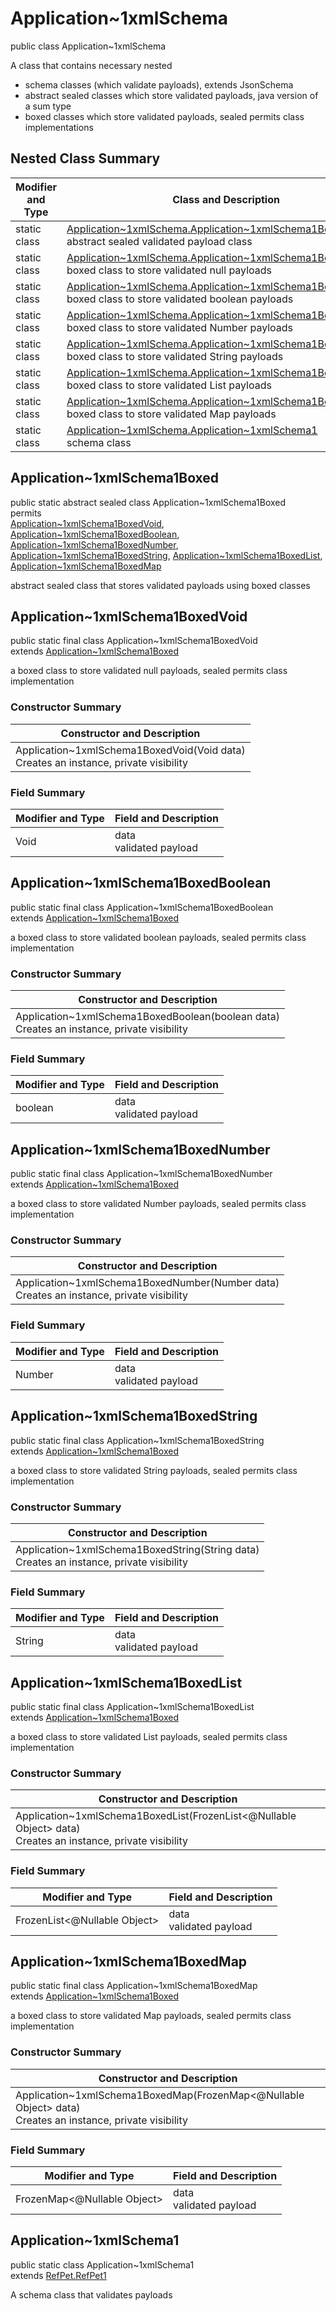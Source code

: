 # Application~1xmlSchema
public class Application~1xmlSchema

A class that contains necessary nested
- schema classes (which validate payloads), extends JsonSchema
- abstract sealed classes which store validated payloads, java version of a sum type
- boxed classes which store validated payloads, sealed permits class implementations

## Nested Class Summary
| Modifier and Type | Class and Description |
| ----------------- | ---------------------- |
| static class | [Application~1xmlSchema.Application~1xmlSchema1Boxed](#application~1xmlschema1boxed)<br> abstract sealed validated payload class |
| static class | [Application~1xmlSchema.Application~1xmlSchema1BoxedVoid](#application~1xmlschema1boxedvoid)<br> boxed class to store validated null payloads |
| static class | [Application~1xmlSchema.Application~1xmlSchema1BoxedBoolean](#application~1xmlschema1boxedboolean)<br> boxed class to store validated boolean payloads |
| static class | [Application~1xmlSchema.Application~1xmlSchema1BoxedNumber](#application~1xmlschema1boxednumber)<br> boxed class to store validated Number payloads |
| static class | [Application~1xmlSchema.Application~1xmlSchema1BoxedString](#application~1xmlschema1boxedstring)<br> boxed class to store validated String payloads |
| static class | [Application~1xmlSchema.Application~1xmlSchema1BoxedList](#application~1xmlschema1boxedlist)<br> boxed class to store validated List payloads |
| static class | [Application~1xmlSchema.Application~1xmlSchema1BoxedMap](#application~1xmlschema1boxedmap)<br> boxed class to store validated Map payloads |
| static class | [Application~1xmlSchema.Application~1xmlSchema1](#application~1xmlschema1)<br> schema class |

## Application~1xmlSchema1Boxed
public static abstract sealed class Application~1xmlSchema1Boxed<br>
permits<br>
[Application~1xmlSchema1BoxedVoid](#application~1xmlschema1boxedvoid),
[Application~1xmlSchema1BoxedBoolean](#application~1xmlschema1boxedboolean),
[Application~1xmlSchema1BoxedNumber](#application~1xmlschema1boxednumber),
[Application~1xmlSchema1BoxedString](#application~1xmlschema1boxedstring),
[Application~1xmlSchema1BoxedList](#application~1xmlschema1boxedlist),
[Application~1xmlSchema1BoxedMap](#application~1xmlschema1boxedmap)

abstract sealed class that stores validated payloads using boxed classes

## Application~1xmlSchema1BoxedVoid
public static final class Application~1xmlSchema1BoxedVoid<br>
extends [Application~1xmlSchema1Boxed](#application~1xmlschema1boxed)

a boxed class to store validated null payloads, sealed permits class implementation

### Constructor Summary
| Constructor and Description |
| --------------------------- |
| Application~1xmlSchema1BoxedVoid(Void data)<br>Creates an instance, private visibility |

### Field Summary
| Modifier and Type | Field and Description |
| ----------------- | ---------------------- |
| Void | data<br>validated payload |

## Application~1xmlSchema1BoxedBoolean
public static final class Application~1xmlSchema1BoxedBoolean<br>
extends [Application~1xmlSchema1Boxed](#application~1xmlschema1boxed)

a boxed class to store validated boolean payloads, sealed permits class implementation

### Constructor Summary
| Constructor and Description |
| --------------------------- |
| Application~1xmlSchema1BoxedBoolean(boolean data)<br>Creates an instance, private visibility |

### Field Summary
| Modifier and Type | Field and Description |
| ----------------- | ---------------------- |
| boolean | data<br>validated payload |

## Application~1xmlSchema1BoxedNumber
public static final class Application~1xmlSchema1BoxedNumber<br>
extends [Application~1xmlSchema1Boxed](#application~1xmlschema1boxed)

a boxed class to store validated Number payloads, sealed permits class implementation

### Constructor Summary
| Constructor and Description |
| --------------------------- |
| Application~1xmlSchema1BoxedNumber(Number data)<br>Creates an instance, private visibility |

### Field Summary
| Modifier and Type | Field and Description |
| ----------------- | ---------------------- |
| Number | data<br>validated payload |

## Application~1xmlSchema1BoxedString
public static final class Application~1xmlSchema1BoxedString<br>
extends [Application~1xmlSchema1Boxed](#application~1xmlschema1boxed)

a boxed class to store validated String payloads, sealed permits class implementation

### Constructor Summary
| Constructor and Description |
| --------------------------- |
| Application~1xmlSchema1BoxedString(String data)<br>Creates an instance, private visibility |

### Field Summary
| Modifier and Type | Field and Description |
| ----------------- | ---------------------- |
| String | data<br>validated payload |

## Application~1xmlSchema1BoxedList
public static final class Application~1xmlSchema1BoxedList<br>
extends [Application~1xmlSchema1Boxed](#application~1xmlschema1boxed)

a boxed class to store validated List payloads, sealed permits class implementation

### Constructor Summary
| Constructor and Description |
| --------------------------- |
| Application~1xmlSchema1BoxedList(FrozenList<@Nullable Object> data)<br>Creates an instance, private visibility |

### Field Summary
| Modifier and Type | Field and Description |
| ----------------- | ---------------------- |
| FrozenList<@Nullable Object> | data<br>validated payload |

## Application~1xmlSchema1BoxedMap
public static final class Application~1xmlSchema1BoxedMap<br>
extends [Application~1xmlSchema1Boxed](#application~1xmlschema1boxed)

a boxed class to store validated Map payloads, sealed permits class implementation

### Constructor Summary
| Constructor and Description |
| --------------------------- |
| Application~1xmlSchema1BoxedMap(FrozenMap<@Nullable Object> data)<br>Creates an instance, private visibility |

### Field Summary
| Modifier and Type | Field and Description |
| ----------------- | ---------------------- |
| FrozenMap<@Nullable Object> | data<br>validated payload |

## Application~1xmlSchema1
public static class Application~1xmlSchema1<br>
extends [RefPet.RefPet1](../../../../components/schemas/RefPet.md#refpet1)

A schema class that validates payloads

